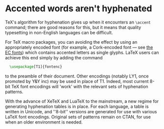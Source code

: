 # Accented words aren't hyphenated

TeX's algorithm for hyphenation gives up when it encounters an
`\accent` command; there are good reasons for this, but it means
that quality typesetting in non-English languages can be difficult.

For TeX macro packages, you can avoiding the effect by using an
appropriately encoded font (for example, a Cork-encoded font&nbsp;&mdash; see
[the EC fonts](./FAQ-ECfonts.html)) which contains accented
letters as single glyphs.  LaTeX users can achieve this end simply
by adding the command
```latex
  \usepackage[T1]{fontenc}
```
to the preamble of their document.  Other encodings (notably
LY1, once promoted by Y&Y inc) may be used
in place of T1.  Indeed, most current 8-bit TeX font
encodings will 'work' with the relevant sets of hyphenation patterns. 

With the advance of XeTeX and LuaTeX to the mainstream, a new
regime for generating hyphenation tables is in place.  For each
language, a table is written in Unicode, and ''8-bit'' versions are
generated for use with various LaTeX font encodings.  Original sets
of patterns remain on CTAN, for use when an older environment
is needed.

